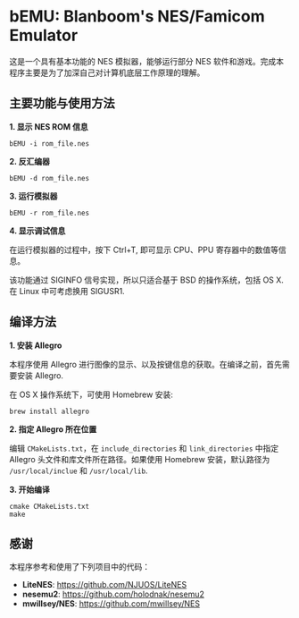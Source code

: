 # bEMU: Blanboom's NES/Famicom Emulator

这是一个具有基本功能的 NES 模拟器，能够运行部分 NES 软件和游戏。完成本程序主要是为了加深自己对计算机底层工作原理的理解。

## 主要功能与使用方法

**1\. 显示 NES ROM 信息**

```
bEMU -i rom_file.nes
```

**2\. 反汇编器**

```
bEMU -d rom_file.nes
```

**3\. 运行模拟器**

```
bEMU -r rom_file.nes
```

**4\. 显示调试信息**

在运行模拟器的过程中，按下 Ctrl+T, 即可显示 CPU、PPU 寄存器中的数值等信息。

该功能通过 SIGINFO 信号实现，所以只适合基于 BSD 的操作系统，包括 OS X. 在 Linux 中可考虑换用 SIGUSR1.

## 编译方法

**1\. 安装 Allegro**

本程序使用 Allegro 进行图像的显示、以及按键信息的获取。在编译之前，首先需要安装 Allegro. 

在 OS X 操作系统下，可使用 Homebrew 安装:

```
brew install allegro
```

**2\. 指定 Allegro 所在位置**

编辑 `CMakeLists.txt`，在 `include_directories` 和 `link_directories` 中指定 Allegro 头文件和库文件所在路径。如果使用 Homebrew 安装，默认路径为 `/usr/local/inclue` 和 `/usr/local/lib`.

**3\. 开始编译**

```
cmake CMakeLists.txt
make
```

## 感谢

本程序参考和使用了下列项目中的代码：

- **LiteNES**: https://github.com/NJUOS/LiteNES
- **nesemu2**: https://github.com/holodnak/nesemu2
- **mwillsey/NES**: https://github.com/mwillsey/NES
